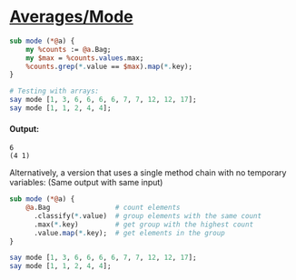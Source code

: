 [1]: https://rosettacode.org/wiki/Averages/Mode

# [Averages/Mode][1]



```perl
sub mode (*@a) {
    my %counts := @a.Bag;
    my $max = %counts.values.max;
    %counts.grep(*.value == $max).map(*.key);
}

# Testing with arrays:
say mode [1, 3, 6, 6, 6, 6, 7, 7, 12, 12, 17];
say mode [1, 1, 2, 4, 4];
```

#### Output:
```
6
(4 1)
```


Alternatively, a version that uses a single method chain with no temporary variables: (Same output with same input)

```perl
sub mode (*@a) {
    @a.Bag                # count elements
      .classify(*.value)  # group elements with the same count
      .max(*.key)         # get group with the highest count
      .value.map(*.key);  # get elements in the group
}

say mode [1, 3, 6, 6, 6, 6, 7, 7, 12, 12, 17];
say mode [1, 1, 2, 4, 4];
```
